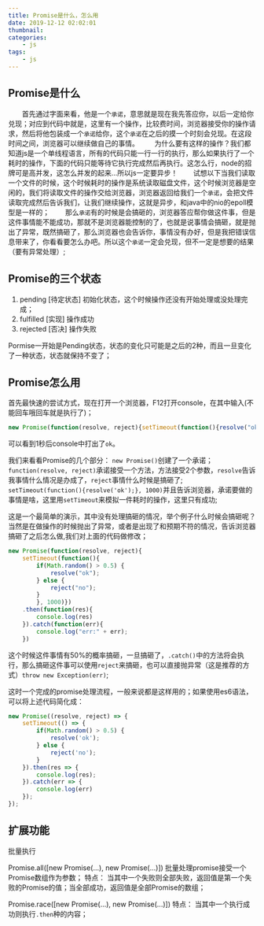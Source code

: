 ```yaml
---
title: Promise是什么，怎么用
date: 2019-12-12 02:02:01
thumbnail: 
categories:
    - js
tags:
    - js
---
```



## Promise是什么

&emsp;&emsp;首先通过字面来看，他是一个`承诺`，意思就是现在我先答应你，以后一定给你兑现；对应到代码中就是，这里有一个操作，比较费时间，浏览器接受你的操作请求，然后将他包装成一个`承诺`给你，这个`承诺`在之后的摸一个时刻会兑现。在这段时间之间，浏览器可以继续做自己的事情。
&emsp;&emsp;为什么要有这样的操作？我们都知道js是一个单线程语言，所有的代码只能一行一行的执行，那么如果执行了一个耗时的操作，下面的代码只能等待它执行完成然后再执行。这怎么行，node的招牌可是高并发，这怎么并发的起来...所以js一定要异步！
&emsp;&emsp;试想以下当我们读取一个文件的时候，这个时候耗时的操作是系统读取磁盘文件，这个时候浏览器是空闲的，我们将读取文件的操作交给浏览器，浏览器返回给我们一个`承诺`，会把文件读取完成然后告诉我们，让我们继续操作，这就是异步，和java中的nio的epoll模型是一样的；
&emsp;&emsp;那么`承诺`有的时候是会搞砸的，浏览器答应帮你做这件事，但是这件事情能不能成功，那就不是浏览器能控制的了，也就是说事情会搞砸，就是抛出了异常，既然搞砸了，那么浏览器也会告诉你，事情没有办好，但是我把错误信息带来了，你看看要怎么办吧。所以这个`承诺`一定会兑现，但不一定是想要的结果（要有异常处理）;

<!-- more -->

## Promise的三个状态
1. pending [待定状态] 初始化状态，这个时候操作还没有开始处理或没处理完成；
2. fulfilled [实现] 操作成功
3. rejected [否决] 操作失败

Pormise一开始是Pending状态，状态的变化只可能是之后的2种，而且一旦变化了一种状态，状态就保持不变了；


## Promise怎么用

首先最快速的尝试方式，现在打开一个浏览器，F12打开console，在其中输入(不能回车哦回车就是执行了)；
``` js
new Promise(function(resolve, reject){setTimeout(function(){resolve("ok");}, 1000)}).then(function(res){console.log(res)});
```
可以看到1秒后console中打出了`ok`。

我们来看看Promise的几个部分：
`new Promise()`创建了一个承诺；
`function(resolve, reject)`承诺接受一个方法，方法接受2个参数，`resolve`告诉我事情什么情况是办成了，`reject`事情什么时候是搞砸了;
`setTimeout(function(){resolve('ok');}, 1000)`并且告诉浏览器，承诺要做的事情是啥，这里用`setTimeout`来模拟一件耗时的操作，这里只有成功;

这是一个最简单的演示，其中没有处理搞砸的情况，举个例子什么时候会搞砸呢？
当然是在做操作的时候抛出了异常，或者是出现了和预期不符的情况，告诉浏览器搞砸了之后怎么做,我们对上面的代码做修改；

``` js
new Promise(function(resolve, reject){
    setTimeout(function(){
        if(Math.random() > 0.5) {
            resolve("ok");
        } else {
            reject("no");
        }
        }, 1000)})
    .then(function(res){
        console.log(res)
    }).catch(function(err){
        console.log("err:" + err);
    })
```
这个时候这件事情有50%的概率搞砸，一旦搞砸了，`.catch()`中的方法将会执行，那么搞砸这件事可以使用`reject`来搞砸，也可以直接抛异常（这是推荐的方式）`throw new Exception(err)`;

这时一个完成的promise处理流程，一般来说都是这样用的；如果使用es6语法，可以将上述代码简化成：

``` js
new Promise((resolve, reject) => {
    setTimeout(() => {
        if(Math.random() > 0.5) {
            resolve('ok');
        } else {
            reject('no');
        }
    }).then(res => {
        console.log(res);
    }).catch(err => {
        console.log(err)
    });
});
```

## 扩展功能

批量执行

Promise.all([new Promise(...), new Promise(...)]) 批量处理promise接受一个Promise数组作为参数；
特点： 当其中一个失败则全部失败，返回值是第一个失败的Promise的值；当全部成功，返回值是全部Promise的数组；

Promise.race([new Promise(...), new Promise(...)])
特点： 当其中一个执行成功则执行`.then`种的内容；